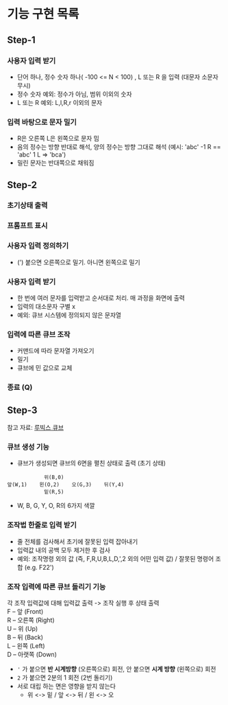 # 기능 구현 목록

## Step-1
### 사용자 입력 받기
- 단어 하나, 정수 숫자 하나( -100 <= N < 100) , L 또는 R 을 입력 (대문자 소문자 무시)
- 정수 숫자 예외: 정수가 아님, 범위 이외의 숫자
- L 또는 R 예외: L,l,R,r 이외의 문자

### 입력 바탕으로 문자 밀기
- R은 오른쪽 L은 왼쪽으로 문자 밈
- 음의 정수는 방향 반대로 해석, 양의 정수는 방향 그대로 해석
  (예시: 'abc' -1 R == 'abc' 1 L => 'bca')
- 밀린 문자는 반대쪽으로 채워짐

## Step-2
### 초기상태 출력
### 프롬프트 표시
### 사용자 입력 정의하기

- (') 붙으면 오른쪽으로 밀기. 아니면 왼쪽으로 밀기

### 사용자 입력 받기

- 한 번에 여러 문자를 입력받고 순서대로 처리. 매 과정을 화면에 출력
- 입력의 대소문자 구별 x
- 예외: 큐브 시스템에 정의되지 않은 문자열

### 입력에 따른 큐브 조작

- 커맨드에 따라 문자열 가져오기
- 밀기
- 큐브에 민 값으로 교체

### 종료 (Q)

## Step-3
참고 자료: [루빅스 큐브](https://cube3x3.com/%ED%81%90%EB%B8%8C%EB%A5%BC-%EB%A7%9E%EC%B6%94%EB%8A%94-%EB%B0%A9/#notation)
### 큐브 생성 기능
- 큐브가 생성되면 큐브의 6면을 펼친 상태로 출력 (초기 상태)

```aidl
            위(B,0)
앞(W,1)    왼(O,2)    오(G,3)    뒤(Y,4)
            밑(R,5)
```

- W, B, G, Y, O, R의 6가지 색깔
### 조작법 한줄로 입력 받기
- 줄 전체를 검사해서 초기에 잘못된 입력 잡아내기
- 입력값 내의 공백 모두 제거한 후 검사
- 예외: 조작명령 외의 값 (즉, F,R,U,B,L,D,',2 외의 어떤 입력 값) / 잘못된 명령어 조합 (e.g. F22')
### 조작 입력에 따른 큐브 돌리기 기능
각 조작 입력값에 대해 입력값 출력 -> 조작 실행 후 상태 출력<br>
F – 앞 (Front)<br>
R – 오른쪽 (Right)<br>
U – 위 (Up)<br>
B – 뒤 (Back)<br>
L – 왼쪽 (Left)<br>
D – 아랫쪽 (Down)<br>
- `'` 가 붙으면 **반 시계방향** (오른쪽으로) 회전, 안 붙으면 **시계 방향** (왼쪽으로) 회전
- `2` 가 붙으면 2분의 1 회전 (2번 돌리기)
- 서로 대립 하는 면은 영향을 받지 않는다
  - 위 <-> 밑 / 앞 <-> 뒤 / 왼 <-> 오



